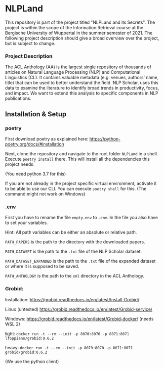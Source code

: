 # NLPLand

This repository is part of the project titled "NLPLand and its Secrets".
The project is within the scope of the Information Retrieval course at the Bergische University of Wuppertal in the summer semester of 2021.
The following project description should give a broad overview over the project, but is subject to change.

### Project Description
The ACL Anthology (AA) is the largest single repository of thousands of articles on Natural Language Processing (NLP) and Computational Linguistics (CL). It contains valuable metadata (e.g. venues, authors’ name, title) that can be used to better understand the field. NLP Scholar, uses this data to examine the literature to identify broad trends in productivity, focus, and impact. We want to extend this analysis to specific components in NLP publications.


## Installation & Setup

### poetry
First download poetry as explained here: https://python-poetry.org/docs/#installation

Next, clone the repository and navigate to the root folder `NLPLand` in a shell. Execute `poetry install` there. This will install all the dependencies this project needs.

(You need python 3.7 for this)

If you are not already in the project specific virtual environment, activate it to be able to use our CLI. You can execute `poetry shell` for this. (The command might not work on Windows) 

### .env
First you have to rename the file `empty.env` to `.env`. In the file you also have to set your variables.

Hint: All path variables can be either an absolute or relative path.

`PATH_PAPERS` is the path to the directory with the downloaded papers.

`PATH_DATASET` is the path to the `.txt` file of the NLP Scholar dataset. 

`PATH_DATASET_EXPANDED` is the path to the `.txt` file of the expanded dataset or where it is supposed to be saved.

`PATH_ANTHOLOGY` is the path to the `xml` directory in the ACL Anthology.

### Grobid:
Installation: https://grobid.readthedocs.io/en/latest/Install-Grobid/

Linux (untested) https://grobid.readthedocs.io/en/latest/Grobid-service/

Windows: https://grobid.readthedocs.io/en/latest/Grobid-docker/ (needs WSL 2)

light: `docker run -t --rm --init -p 8070:8070 -p 8071:8071 lfoppiano/grobid:0.6.2`

heavy: `docker run -t --rm --init -p 8070:8070 -p 8071:8071 grobid/grobid:0.6.2`

(We use the python client)